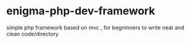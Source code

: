 # enigma-php-dev-framework
simple php framework based on mvc , for begninners to write neat and clean code/directory

